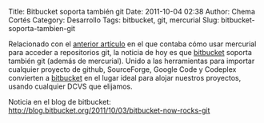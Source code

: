 Title: Bitbucket soporta también git
Date: 2011-10-04 02:38
Author: Chema Cortés
Category: Desarrollo
Tags: bitbucket, git, mercurial
Slug: bitbucket-soporta-tambien-git

Relacionado con el [anterior artículo](/2011/08/30/mercurial-como-cliente-dcvs-universal/)
en el que contaba cómo usar mercurial para acceder a repositorios git,
la noticia de hoy es que [bitbucket][] soporta también git (además de
mercurial). Unido a las herramientas para importar cualquier proyecto de
github, SourceForge, Google Code y Codeplex convierten a [bitbucket][]
en el lugar ideal para alojar nuestros proyectos, usando cualquier DCVS
que elijamos.

Noticia en el blog de bitbucket: <http://blog.bitbucket.org/2011/10/03/bitbucket-now-rocks-git>

[bitbucket]: http://bitbucket.org
